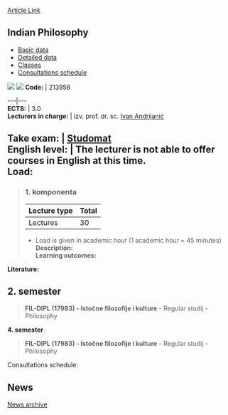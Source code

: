 [Article Link](https://www.fhs.hr/en/course/indphi)

## Indian Philosophy
  * [Basic data](https://www.fhs.hr/en/course/indphi#v1id-523785_204996_1_0 "Basic data")
  * [Detailed data](https://www.fhs.hr/en/course/indphi#v1id-523785_204996_1_1 "Detailed data")
  * [Classes](https://www.fhs.hr/en/course/indphi#v1id-523785_204996_1_2 "Classes")
  * [Consultations schedule](https://www.fhs.hr/en/course/indphi#v1id-523785_204996_1_3 "Consultations schedule")


[![](https://www.fhs.hr/img/flags/gif/hr.gif)](https://www.fhs.hr/predmet/indfil) [![](https://www.fhs.hr/img/flags/gif/gb.gif)](https://www.fhs.hr/en/course/indphi)
**Code:** |  213958  
  
---|---  
**ECTS:** |  3.0   
**Lecturers in charge:** |  izv. prof. dr. sc. [Ivan Andrijanić](https://www.fhs.hr/staff/ivan.andrijanic)   
  
**Take exam:** |  [Studomat](http://www.isvu.hr/studomat)  
**English level:** |  The lecturer is not able to offer courses in English at this time.   
**Load:**  
---  
> ### 1. komponenta
> | Lecture type | Total  
> ---|---  
> Lectures | 30  
> * Load is given in academic hour (1 academic hour = 45 minutes)   
**Description:**  
> **Learning outcomes:**  

  
**Literature:**  

  
**2. semester**  
---  
> **FIL-DIPL (17983) - Istočne filozofije i kulture** - Regular studij - Philosophy  
>   
  
**4. semester**  
> **FIL-DIPL (17983) - Istočne filozofije i kulture** - Regular studij - Philosophy  
>   
Consultations schedule: 


## News
[News archive](https://www.fhs.hr/en/course/indphi?@=21clm#news_119844 "News archive")
